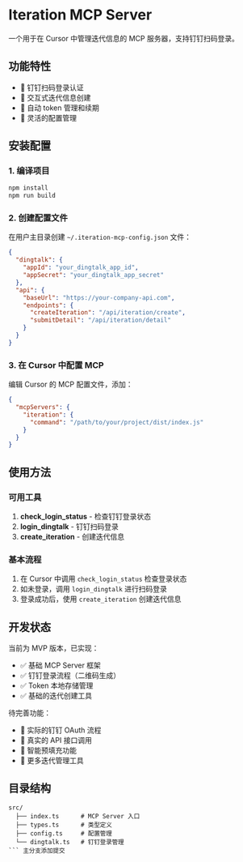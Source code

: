 # Iteration MCP Server

一个用于在 Cursor 中管理迭代信息的 MCP 服务器，支持钉钉扫码登录。

## 功能特性

- 🔐 钉钉扫码登录认证
- 📝 交互式迭代信息创建
- 💾 自动 token 管理和续期
- 🔧 灵活的配置管理

## 安装配置

### 1. 编译项目
```bash
npm install
npm run build
```

### 2. 创建配置文件
在用户主目录创建 `~/.iteration-mcp-config.json` 文件：

```json
{
  "dingtalk": {
    "appId": "your_dingtalk_app_id",
    "appSecret": "your_dingtalk_app_secret"
  },
  "api": {
    "baseUrl": "https://your-company-api.com",
    "endpoints": {
      "createIteration": "/api/iteration/create",
      "submitDetail": "/api/iteration/detail"
    }
  }
}
```

### 3. 在 Cursor 中配置 MCP
编辑 Cursor 的 MCP 配置文件，添加：

```json
{
  "mcpServers": {
    "iteration": {
      "command": "/path/to/your/project/dist/index.js"
    }
  }
}
```

## 使用方法

### 可用工具

1. **check_login_status** - 检查钉钉登录状态
2. **login_dingtalk** - 钉钉扫码登录
3. **create_iteration** - 创建迭代信息

### 基本流程

1. 在 Cursor 中调用 `check_login_status` 检查登录状态
2. 如未登录，调用 `login_dingtalk` 进行扫码登录
3. 登录成功后，使用 `create_iteration` 创建迭代信息

## 开发状态

当前为 MVP 版本，已实现：
- ✅ 基础 MCP Server 框架
- ✅ 钉钉登录流程（二维码生成）
- ✅ Token 本地存储管理
- ✅ 基础的迭代创建工具

待完善功能：
- 🔄 实际的钉钉 OAuth 流程
- 🔄 真实的 API 接口调用
- 🔄 智能预填充功能
- 🔄 更多迭代管理工具

## 目录结构

```
src/
  ├── index.ts      # MCP Server 入口
  ├── types.ts      # 类型定义
  ├── config.ts     # 配置管理
  └── dingtalk.ts   # 钉钉登录管理
``` 主分支添加提交
